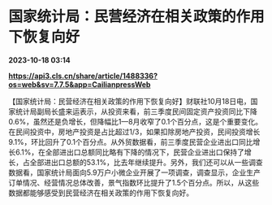 # 国家统计局：民营经济在相关政策的作用下恢复向好

**2023-10-18 03:14**

**https://api3.cls.cn/share/article/1488336?os=web&sv=7.7.5&app=CailianpressWeb**

【国家统计局：民营经济在相关政策的作用下恢复向好】财联社10月18日电，国家统计局副局长盛来运表示，从投资来看，前三季度民间固定资产投资同比下降0.6%，虽然还是负增长，但降幅比1—8月收窄了0.1个百分点，这是个重要变化。在民间投资中，房地产投资是占比超过1/3，如果扣除房地产投资，民间投资增长9.1%，环比回升了0.1个百分点。从外贸数据看，前三季度民营企业进出口同比增长6.1%，在全部进出口总额同比略有下降的情况下，民营企业进出口保持了增长，占全部进出口总额的53.1%，比去年继续提升。另外，我们还可以从一些调查数据看，国家统计局面向5.9万户小微企业开展了一项调查，调查显示，企业生产订单情况、经营情况总体改善，景气指数环比提升了1.5个百分点。所以，从这些数据都能够感受到民营经济在相关政策的作用下恢复向好。